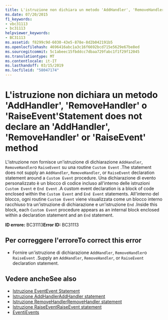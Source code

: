 ```yaml
---
title: L'istruzione non dichiara un metodo 'AddHandler', 'RemoveHandler' o 'RaiseEvent'
ms.date: 07/20/2015
f1_keywords:
- vbc31113
- bc31113
helpviewer_keywords:
- BC31113
ms.assetid: f8299c9d-6030-43e5-878e-8d2b042191b5
ms.openlocfilehash: 4696416abc1a3c16f6692bcd715e5629e67be8ed
ms.sourcegitcommit: 5c1abeec15fbddcc7dbaa729fabc1f1f29f12045
ms.translationtype: MT
ms.contentlocale: it-IT
ms.lasthandoff: 03/15/2019
ms.locfileid: "58047174"
---
```

# <a name="statement-does-not-declare-an-addhandler-removehandler-or-raiseevent-method"></a><span data-ttu-id="35461-102">L'istruzione non dichiara un metodo 'AddHandler', 'RemoveHandler' o 'RaiseEvent'</span><span class="sxs-lookup"><span data-stu-id="35461-102">Statement does not declare an 'AddHandler', 'RemoveHandler' or 'RaiseEvent' method</span></span>
<span data-ttu-id="35461-103">L'istruzione non fornisce un'istruzione di dichiarazione `AddHandler`, `RemoveHandler`o `RaiseEvent` su una routine `Custom Event` .</span><span class="sxs-lookup"><span data-stu-id="35461-103">The statement does not supply an `AddHandler`, `RemoveHandler`, or `RaiseEvent` declaration statement around a `Custom Event` procedure.</span></span> <span data-ttu-id="35461-104">Una dichiarazione di evento personalizzato è un blocco di codice incluso all'interno delle istruzioni `Custom Event` e `End Event` .</span><span class="sxs-lookup"><span data-stu-id="35461-104">A custom event declaration is a block of code enclosed within the `Custom Event` and `End Event` statements.</span></span> <span data-ttu-id="35461-105">All'interno del blocco, ogni routine `Custom Event` viene visualizzata come un blocco interno racchiuso tra un'istruzione di dichiarazione e un'istruzione `End` .</span><span class="sxs-lookup"><span data-stu-id="35461-105">Inside this block, each `Custom Event` procedure appears as an internal block enclosed within a declaration statement and an `End` statement.</span></span>  
  
 <span data-ttu-id="35461-106">**ID errore:** BC31113</span><span class="sxs-lookup"><span data-stu-id="35461-106">**Error ID:** BC31113</span></span>  
  
## <a name="to-correct-this-error"></a><span data-ttu-id="35461-107">Per correggere l'errore</span><span class="sxs-lookup"><span data-stu-id="35461-107">To correct this error</span></span>  
  
-   <span data-ttu-id="35461-108">Fornire un'istruzione di dichiarazione `AddHandler`, `RemoveHandler`o `RaiseEvent` .</span><span class="sxs-lookup"><span data-stu-id="35461-108">Supply an `AddHandler`, `RemoveHandler`, or `RaiseEvent` declaration statement.</span></span>  
  
## <a name="see-also"></a><span data-ttu-id="35461-109">Vedere anche</span><span class="sxs-lookup"><span data-stu-id="35461-109">See also</span></span>

- [<span data-ttu-id="35461-110">Istruzione Event</span><span class="sxs-lookup"><span data-stu-id="35461-110">Event Statement</span></span>](../../visual-basic/language-reference/statements/event-statement.md)
- [<span data-ttu-id="35461-111">Istruzione AddHandler</span><span class="sxs-lookup"><span data-stu-id="35461-111">AddHandler statement</span></span>](~/docs/visual-basic/language-reference/statements/addhandler-statement.md)
- [<span data-ttu-id="35461-112">Istruzione RemoveHandler</span><span class="sxs-lookup"><span data-stu-id="35461-112">RemoveHandler statement</span></span>](~/docs/visual-basic/language-reference/statements/removehandler-statement.md)
- [<span data-ttu-id="35461-113">Istruzione RaiseEvent</span><span class="sxs-lookup"><span data-stu-id="35461-113">RaiseEvent statement</span></span>](~/docs/visual-basic/language-reference/statements/raiseevent-statement.md)
- [<span data-ttu-id="35461-114">Eventi</span><span class="sxs-lookup"><span data-stu-id="35461-114">Events</span></span>](../../visual-basic/programming-guide/language-features/events/index.md)
